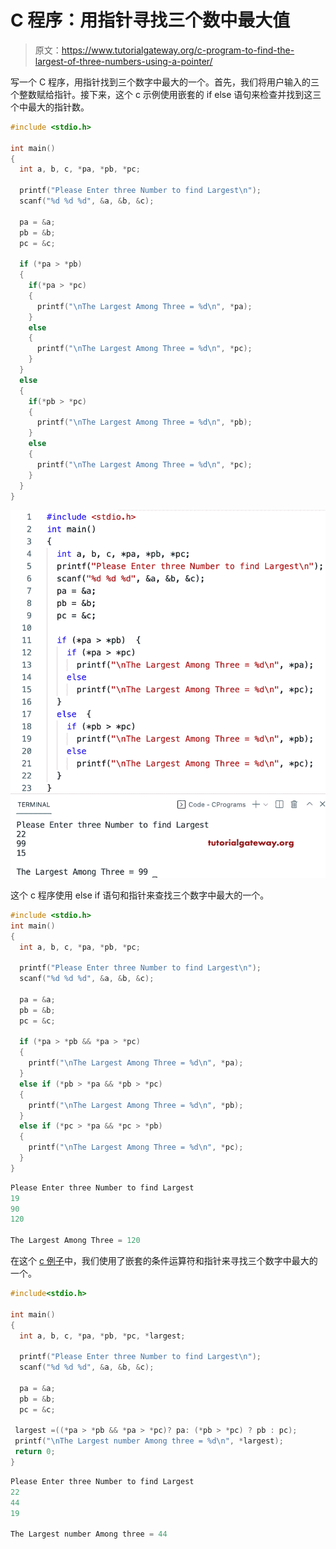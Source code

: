 # C 程序：用指针寻找三个数中最大值

> 原文：<https://www.tutorialgateway.org/c-program-to-find-the-largest-of-three-numbers-using-a-pointer/>

写一个 C 程序，用指针找到三个数字中最大的一个。首先，我们将用户输入的三个整数赋给指针。接下来，这个 c 示例使用嵌套的 if else 语句来检查并找到这三个中最大的指针数。

```c
#include <stdio.h>

int main()
{
  int a, b, c, *pa, *pb, *pc;

  printf("Please Enter three Number to find Largest\n");
  scanf("%d %d %d", &a, &b, &c);

  pa = &a;
  pb = &b;
  pc = &c;

  if (*pa > *pb)
  {
    if(*pa > *pc)
    {
      printf("\nThe Largest Among Three = %d\n", *pa);
    }
    else
    {
      printf("\nThe Largest Among Three = %d\n", *pc);
    }
  }
  else
  {
    if(*pb > *pc)
    {
      printf("\nThe Largest Among Three = %d\n", *pb);
    }
    else
    {
      printf("\nThe Largest Among Three = %d\n", *pc);
    }
  }
}

```

![C Program to Find the Largest of Three Numbers using a Pointer](img/7d188e8c24e82af040eef491732e1a1a.png)

这个 c 程序使用 else if 语句和指针来查找三个数字中最大的一个。

```c
#include <stdio.h>
int main()
{
  int a, b, c, *pa, *pb, *pc;

  printf("Please Enter three Number to find Largest\n");
  scanf("%d %d %d", &a, &b, &c);

  pa = &a;
  pb = &b;
  pc = &c;

  if (*pa > *pb && *pa > *pc)
  {
    printf("\nThe Largest Among Three = %d\n", *pa);
  }
  else if (*pb > *pa && *pb > *pc)
  {
    printf("\nThe Largest Among Three = %d\n", *pb);
  }
  else if (*pc > *pa && *pc > *pb)
  {
    printf("\nThe Largest Among Three = %d\n", *pc);
  }
}

```

```c
Please Enter three Number to find Largest
19
90
120

The Largest Among Three = 120
```

在这个 [c 例子](https://www.tutorialgateway.org/c-programming-examples/)中，我们使用了嵌套的条件运算符和指针来寻找三个数字中最大的一个。

```c
#include<stdio.h>

int main()
{
  int a, b, c, *pa, *pb, *pc, *largest;

  printf("Please Enter three Number to find Largest\n");
  scanf("%d %d %d", &a, &b, &c);

  pa = &a;
  pb = &b;
  pc = &c;

 largest =((*pa > *pb && *pa > *pc)? pa: (*pb > *pc) ? pb : pc);
 printf("\nThe Largest number Among three = %d\n", *largest);
 return 0;
}

```

```c
Please Enter three Number to find Largest
22
44
19

The Largest number Among three = 44
```